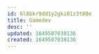 ```yaml
---
id: 6l8bkr9dd1y2gki01z3t80e
title: Gamedev
desc: ''
updated: 1649587038136
created: 1649587038136
---
```


